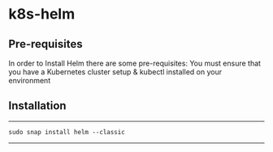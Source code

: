 # k8s-helm

Pre-requisites
--------------

In order to Install Helm there are some pre-requisites:
You must ensure that you have a Kubernetes cluster setup & kubectl installed on your environment

Installation
-----------
---
    sudo snap install helm --classic
---

